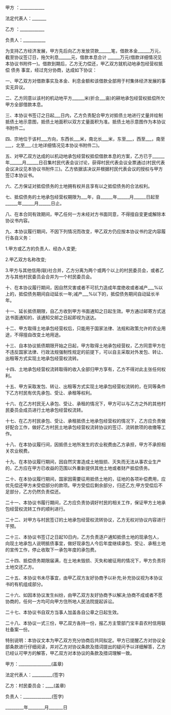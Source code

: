 
 


甲方 ：____________


法定代表人：_______


乙方 ：____________


负责人：___________


为支持乙方经济发展，甲方先后向乙方发放贷款______笔，借款本金______万元，截至协议签订日，拖欠利息______元，借款本息合计 ______万元(借款详细情况见本协议书附件一)。借款到期后，乙方无力偿还，甲乙双方就机动地承包经营权抵偿
债务
事宜，经过充分协商，达成如下协议：


一、甲乙双方对借款事实及本金、利息金额和该借款全部用于村集体经济发展的事实无异议。


二、乙方同意以该村的机动地平方______米(折合___亩)的耕地承包经营权抵偿所欠甲方全部借款本息。


三、本协议书签订之日起___日内，乙方负责配合甲方对抵债土地进行丈量并绘制抵债土地示意图，抵债土地面积以双方丈量面积为准。抵债土地示意图作为本协议书附件二。


四、宗地位于该村___方向，东西长___米，南北长___米，东至___，西至___，南至___，北至___.(土地详细情况见本协议书附件二)。


五、对甲乙双方达成的以机动地承包经营权抵偿借款本息的方案，乙方已于______年______月______日召集村民代表会议讨论，获得村民代表会议全票通过(村民代表会议决议见本协议书附件三)。乙方依据该决议并根据村民代表会议的授权与甲方签订本协议书。


六、乙方保证对抵偿债务的土地拥有权并且享有以之抵偿债务的合法权利。


七、抵偿债务的土地承包经营权期限为___年，自______年______月______日起至______年______月______日止。


八、在本合同有效期间，甲乙任何一方未经对方书面同意，不得擅自变更或解除本协议书内容。


九、本协议履行期间，不因下列情况而改变，甲乙双方仍应按本协议书约定内容履行各自义务：


1.甲方或乙方的负责人、经办人变更;


2.甲乙双方名称改变;


3.甲方与其他信用(联)社合并，乙方分离为两个或两个以上的村民委员会，或者乙方与其他村民委员会合并为一个村民委员会。


十、在本协议履行期间，因自然灾害或者不可抗力造成年度绝收或者减产___%以上的，抵偿债务期间自动延长一年;减产___%以下的，抵偿债务期间自动延长半年。


十一、延长抵债期限，自乙方收到甲方书面通知之日起生效。甲方通过邮寄方式送达书面通知的，该通知交邮之日起即视为送达。


十二、甲方取得土地承包经营权后，只能用于国家法律、法规和政策允许的农业用途，不得擅自改变土地用途。


十三、自本协议抵债期限开始之日起，甲方取得土地承包经营权，乙方同意甲方在不违反国家法律、行政法规强制性规定的前提下，可以自主采取对外发包、转让、出租等方式实现土地承包经营权流转。


十四、土地承包经营权流转取得的收入全部归甲方享有，乙方不得对此主张任何权利。


十五、甲方采取发包、转让、出租等方式实现土地承包经营权流转的，在同等条件下乙方村民有优先承包、受让、承租等权利。


十六、在乙方村民无人承包、受让、承租的情况下，甲方可以与乙方之外的其他村民委员会成员进行土地承包经营权流转。


十七、在乙方村民承包、受让、承租抵债土地承包经营权的情况下，乙方应负责做好配合工作，做好乙方村民土地承包经营权流转协议的签订、流转款项的收缴等工作。


十八、在本协议履行间，因抵债土地所发生的农业税费由乙方承担，甲方不承担相关农业税费。


十九、在本协议履行期间，因自然灾害造成土地毁损、灭失而无法从事农业生产的，乙方应在甲方已收益的范围以外重新提供其他土地或者财产抵偿债务。


二十、在本协议履行期间，国家因需要征用抵债土地的，征地的各项补偿费用，应优先偿还甲方未受偿部分的款项。甲方受偿后剩余部分，归还乙方;甲方受偿后不足部分，乙方仍然负责偿还。


二十一、本协议书履行期间，乙方应负责协调好村民的相关工作，保证甲方土地承包经营权流转工作的顺利进行。


二十二、对甲方与村民签订的土地承包经营权流转协议，乙方无权对协议内容进行干预。


二十三、本协议书签订之日起10日内，乙方负责逐户通知抵债土地的现承包人，向现土地承包人说明抵债事宜，做好现承包人今后年度继续承包、受让、承租土地的宣传工作，停止收取下一承包年度的承包费。


二十四、抵偿债务期限届满，在土地未毁损、灭失和被征用的情况下，甲方负责将土地交还乙方。


二十五、本协议书未尽事宜，由甲乙双方友好协商予以补充;补充协议视为本协议书的有机组成部分。


二十六、如因本协议发生纠纷，由甲乙双方友好协商予以解决;协商不成或者不愿协商的，任何一方均可向甲方住所地人民法院提起诉讼。


二十七、本协议书自双方当事人加盖各自公章之日起生效。


二十八、本协议一式三份，甲乙双方各持一份，报乙方主管部门宝丰县农村信用联社备案一份。


特别说明：本协议文本为甲乙双方充分协商后共同拟定。甲方已提醒乙方对协议全部条款进行仔细阅读，并对乙方对协议条款及措词提出的疑问予以详细解答，乙方已经认可甲方的解答，甲乙双方对本协议的条款及措词理解一致。


甲方：________________(盖章)


法定代表人：__________(签字)


乙方：村民委员会：____(盖章)


负责人：______________(签字)


_________年________月_______日
 


 

 
 
 
 
 
  


  
 

  


  


  
 
 
 
 

